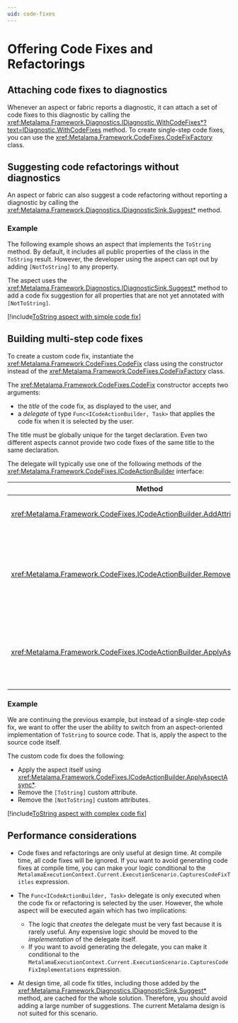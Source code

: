```yaml
---
uid: code-fixes
---
```


# Offering Code Fixes and Refactorings

## Attaching code fixes to diagnostics

Whenever an aspect or fabric reports a diagnostic, it can attach a set of code fixes to this diagnostic by calling the <xref:Metalama.Framework.Diagnostics.IDiagnostic.WithCodeFixes*?text=IDiagnostic.WithCodeFixes> method. To create single-step code fixes, you can use the <xref:Metalama.Framework.CodeFixes.CodeFixFactory> class.


## Suggesting code refactorings without diagnostics

An aspect or fabric can also suggest a code refactoring without reporting a diagnostic by calling the <xref:Metalama.Framework.Diagnostics.IDiagnosticSink.Suggest*> method.

### Example

The following example shows an aspect that implements the `ToString` method. By default, it includes all public properties of the class in the `ToString` result. However, the developer using the aspect can opt out by adding `[NotToString]` to any property.

The aspect uses the <xref:Metalama.Framework.Diagnostics.IDiagnosticSink.Suggest*> method to add a code fix suggestion for all properties that are not yet annotated with `[NotToString]`.

[!include[ToString aspect with simple code fix](../../../code/Metalama.Documentation.SampleCode.AspectFramework/ToStringWithSimpleCodeFix.cs)]

## Building multi-step code fixes

To create a custom code fix, instantiate the <xref:Metalama.Framework.CodeFixes.CodeFix> class using the constructor instead of the <xref:Metalama.Framework.CodeFixes.CodeFixFactory> class.

The <xref:Metalama.Framework.CodeFixes.CodeFix> constructor accepts two arguments:

* the _title_ of the code fix, as displayed to the user, and
* a _delegate_ of type `Func<ICodeActionBuilder, Task>` that applies the code fix when it is selected by the user.

The title must be globally unique for the target declaration. Even two different aspects cannot provide two code fixes of the same title to the same declaration.

The delegate will typically use one of the following methods of the <xref:Metalama.Framework.CodeFixes.ICodeActionBuilder> interface:

| Method | Description |
|------|----|
| <xref:Metalama.Framework.CodeFixes.ICodeActionBuilder.AddAttributeAsync*> | Adds a custom attribute to a declaration.
| <xref:Metalama.Framework.CodeFixes.ICodeActionBuilder.RemoveAttributesAsync*> | Removes all custom attributes of a given type to a given declaration and all contained declarations.
| <xref:Metalama.Framework.CodeFixes.ICodeActionBuilder.ApplyAspectAsync*> | Transforms the source code using an aspect (as if it were applied as a live template).

### Example

We are continuing the previous example, but instead of a single-step code fix, we want to offer the user the ability to switch from an aspect-oriented implementation of `ToString` to source code. That is, apply the aspect to the source code itself.

The custom code fix does the following:

* Apply the aspect itself using <xref:Metalama.Framework.CodeFixes.ICodeActionBuilder.ApplyAspectAsync*>.
* Remove the `[ToString]` custom attribute.
* Remove the `[NotToString]` custom attributes.

[!include[ToString aspect with complex code fix](../../../code/Metalama.Documentation.SampleCode.AspectFramework/ToStringWithComplexCodeFix.cs)]

## Performance considerations

* Code fixes and refactorings are only useful at design time. At compile time, all code fixes will be ignored. If you want to avoid generating code fixes at compile time, you can make your logic conditional to the `MetalamaExecutionContext.Current.ExecutionScenario.CapturesCodeFixTitles` expression.

* The `Func<ICodeActionBuilder, Task>`  delegate is only executed when the code fix or refactoring is selected by the user. However, the whole aspect will be executed again which has two implications:
  * The logic that _creates_ the delegate must be very fast because it is rarely useful. Any expensive logic should be moved to the _implementation_ of the delegate itself.
  * If you want to avoid generating the delegate, you can make it conditional to the `MetalamaExecutionContext.Current.ExecutionScenario.CapturesCodeFixImplementations` expression.

* At design time, all code fix titles, including those added by the <xref:Metalama.Framework.Diagnostics.IDiagnosticSink.Suggest*> method, are cached for the whole solution. Therefore, you should avoid adding a large number of suggestions. The current Metalama design is not suited for this scenario.

